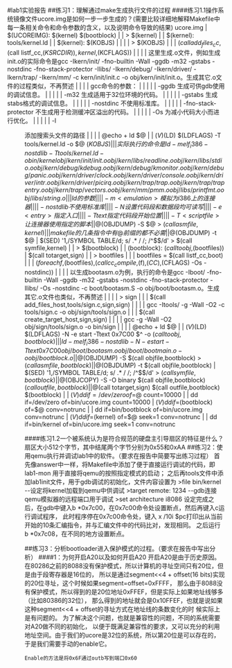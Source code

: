 #lab1实验报告
##练习1：理解通过make生成执行文件的过程
####练习1.1操作系统镜像文件ucore.img是如何一步一步生成的？(需要比较详细地解释Makefile中每一条相关命令和命令参数的含义，以及说明命令导致的结果)
	ucore.img
	| $(UCOREIMG): $(kernel) $(bootblock)
	| 
	| > $(kernel)
	|   | $(kernel): tools/kernel.ld
	|   | $(kernel): $(KOBJS)
	|   |
	|   | > $(KOBJS)
	|   |   | $(call add_files_cc,$(call listf_cc,$(KSRCDIR)),kernel,$(KCFLAGS))
	|   |   |   | 这里生成.o文件，例如生成init.o的实际命令是gcc -Ikern/init/ -fno-builtin -Wall -ggdb -m32 -gstabs -nostdinc  -fno-stack-protector -Ilibs/ -Ikern/debug/ -Ikern/driver/ -Ikern/trap/ -Ikern/mm/ -c kern/init/init.c -o obj/kern/init/init.o。生成其它.o文件的过程类似，不再赘述
	|   |   |   | gcc命令的参数：
	|   |   |   |   | -ggdb                生成可供gdb使用的调试信息。
	|   |   |   |   | -m32                 生成适用于32位环境的代码。
	|   |   |   |   | -gstabs              生成stabs格式的调试信息。
	|   |   |   |   | -nostdinc            不使用标准库。
	|   |   |   |   | -fno-stack-protector 不生成用于检测缓冲区溢出的代码。
	|   |   |   |   | -Os                  为减小代码大小而进行优化。
	|   |   |   |   | -I<dir>              添加搜索头文件的路径
	|   | 
	|   | @echo + ld $@
	|   | $(V)$(LD) $(LDFLAGS) -T tools/kernel.ld -o $@ $(KOBJS)
	|   |   | 实际执行的命令是ld -m    elf_i386 -nostdlib -T tools/kernel.ld -o bin/kernel  obj/kern/init/init.o obj/kern/libs/readline.o obj/kern/libs/stdio.o obj/kern/debug/kdebug.o obj/kern/debug/kmonitor.o obj/kern/debug/panic.o obj/kern/driver/clock.o obj/kern/driver/console.o obj/kern/driver/intr.o obj/kern/driver/picirq.o obj/kern/trap/trap.o obj/kern/trap/trapentry.o obj/kern/trap/vectors.o obj/kern/mm/pmm.o  obj/libs/printfmt.o obj/libs/string.o
	|   |   | ld 的参数
	|   |   |   | -m <emulation>  模拟为i386上的连接器
	|   |   |   | -nostdlib       不使用标准库
	|   |   |   | -N              设置代码段和数据段均可读写
	|   |   |   | -e <entry>      指定入口
	|   |   |   | -Ttext          指定代码段开始位置
	|   |   |   | -T <scriptfile> 让连接器使用指定的脚本
	|   | @$(OBJDUMP) -S $@ > $(call asmfile,kernel)
	|   | | makefile的几条指令中有@前缀的都不必需
	|   | @$(OBJDUMP) -t $@ | $(SED) '1,/SYMBOL TABLE/d; s/ .* / /; /^$$/d' > $(call symfile,kernel)
	| 
	| > $(bootblock)
	|   | (bootblock): $(call toobj,$(bootfiles)) | $(call totarget,sign)
	|   | > bootfiles
	|   |   | bootfiles = $(call listf_cc,boot)
	|   |   | $(foreach f,$(bootfiles),$(call cc_compile,$(f),$(CC),$(CFLAGS) -Os -nostdinc))
	|   |   |   | 以生成bootasm.o为例，执行的命令是gcc -Iboot/ -fno-builtin -Wall -ggdb -m32 -gstabs -nostdinc  -fno-stack-protector -Ilibs/ -Os -nostdinc -c boot/bootasm.S -o obj/boot/bootasm.o。生成其它.o文件也类似，不再赘述
	|   | 
	|   | > sign
	|   |   | $(call add_files_host,tools/sign.c,sign,sign)
	|   |   |   | gcc -Itools/ -g -Wall -O2 -c tools/sign.c -o obj/sign/tools/sign.o
	|   |   | $(call create_target_host,sign,sign)
	|   |   |   | gcc -g -Wall -O2 obj/sign/tools/sign.o -o bin/sign
	|   | 
	|   | @echo + ld $@
	|   | $(V)$(LD) $(LDFLAGS) -N -e start -Ttext 0x7C00 $^ -o $(call toobj,bootblock)
	|   |   | ld -m    elf_i386 -nostdlib -N -e start -Ttext 0x7C00 obj/boot/bootasm.o obj/boot/bootmain.o -o obj/bootblock.o
	|   | @$(OBJDUMP) -S $(call objfile,bootblock) > $(call asmfile,bootblock)
	|   | @$(OBJDUMP) -t $(call objfile,bootblock) | $(SED) '1,/SYMBOL TABLE/d; s/ .* / /; /^$$/d' > $(call symfile,bootblock)
	|   | @$(OBJCOPY) -S -O binary $(call objfile,bootblock) $(call outfile,bootblock)
	|   | @$(call totarget,sign) $(call outfile,bootblock) $(bootblock)
	| 
	| $(V)dd if=/dev/zero of=$@ count=10000
	|   | dd if=/dev/zero of=bin/ucore.img count=10000
	| $(V)dd if=$(bootblock) of=$@ conv=notrunc
	|   | dd if=bin/bootblock of=bin/ucore.img conv=notrunc
	| $(V)dd if=$(kernel) of=$@ seek=1 conv=notrunc
	|   | dd if=bin/kernel of=bin/ucore.img seek=1 conv=notrunc

####练习1.2一个被系统认为是符合规范的硬盘主引导扇区的特征是什么？
	扇区大小512个字节，其中结尾两个字节分别为0x55和0xAA
##练习2：使用qemu执行并调试lab1中的软件。（要求在报告中简要写出练习过程）
	首先像answer中一样，将Makefile中添加了便于直接运行调试的代码，即lab1-mon 用于直接将qemu的按照指定模式的启动；
	之后再tools文件中添加lab1init文件，用于gdb调试的初始化，文件内容设置为
	>file bin/kernel	--设定将kernel加载到qemu中供调试
	>target remote: 1234  --gdb连接qemu模拟器的远程端口用于调试
	>set architecture i8086
	设定完成之后，在gdb中键入b *0x7c00，在0x7c00命令处设置断点，然后再键入c运行调试程序，
	此时程序停在0x7c00命令处，键入 x /10i $pc打印出从当前开始的10条汇编指令，并与汇编文件中的代码比对，发现相同。
	之后运行 b *0x7c08，在不同的地方设置断点。

##练习3：分析bootloader进入保护模式的过程。（要求在报告中写出分析）
####1：为何开启A20以及如何开启A20
	开启A20是由于历史原因。
	在80286之前的8088没有保护模式，所以计算机的寻址空间只有20位，但是由于段寄存器是16位的，
	所以是通过segment<<4 + offset(16 bits)实现的20位寻址，这个时候如果segment=offset=0xFFFF，
	那么由于8088没有保护模式，所以得到的是20位地址0xFFEF，但是实际上如果地址线够多（比如80386的32位），
	那么得到的地址就会是0x10FFEF，也就是说如果这种segment<<4 + offset的寻址方式在地址线的条数变化的时
	候实际上是有问题的。
	为了解决这个问题，也就是兼容性的问题，不同的系统需要对A20做不同的初始化，
	以便于既满足兼容性的要求，又可以充分的利用地址空间。由于我们的ucore是32位的系统，所以第20位是可以存在的，
	于是我们需要手动的enable它。
	
	Enable的方法是将0x6F通过outb写到端口0x60

